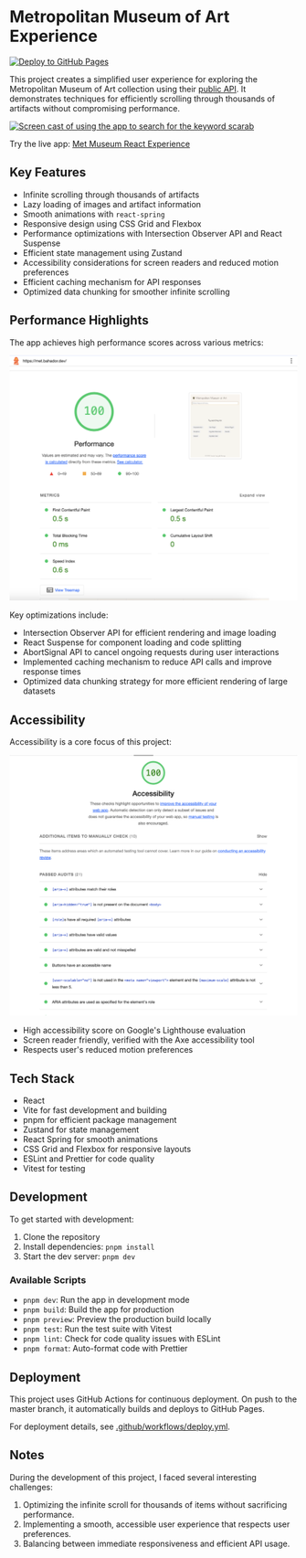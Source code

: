 # Metropolitan Museum of Art Experience

[![Deploy to GitHub Pages](https://github.com/bahaaador/met-museum-react/actions/workflows/deploy.yml/badge.svg)](https://github.com/bahaaador/met-museum-react/actions/workflows/deploy.yml)

This project creates a simplified user experience for exploring the Metropolitan Museum of Art collection using their [public API](https://metmuseum.github.io/). It demonstrates techniques for efficiently scrolling through thousands of artifacts without compromising performance.

[![Screen cast of using the app to search for the keyword scarab](http://i.ytimg.com/vi/hfpoIOHFre8/hqdefault.jpg)](https://www.youtube.com/watch?v=hfpoIOHFre8)

Try the live app: [Met Museum React Experience](https://met.bahador.dev/)

## Key Features

- Infinite scrolling through thousands of artifacts
- Lazy loading of images and artifact information
- Smooth animations with `react-spring`
- Responsive design using CSS Grid and Flexbox
- Performance optimizations with Intersection Observer API and React Suspense
- Efficient state management using Zustand
- Accessibility considerations for screen readers and reduced motion preferences
- Efficient caching mechanism for API responses
- Optimized data chunking for smoother infinite scrolling

## Performance Highlights

The app achieves high performance scores across various metrics:

![Lighthouse Performance Score](./ReadmeAssets/lighthouse-performance.png)

Key optimizations include:
- Intersection Observer API for efficient rendering and image loading
- React Suspense for component loading and code splitting
- AbortSignal API to cancel ongoing requests during user interactions
- Implemented caching mechanism to reduce API calls and improve response times
- Optimized data chunking strategy for more efficient rendering of large datasets

## Accessibility

Accessibility is a core focus of this project:

![Lighthouse Accessibility Score](./ReadmeAssets/lighthouse-accessibility.png)

- High accessibility score on Google's Lighthouse evaluation
- Screen reader friendly, verified with the Axe accessibility tool
- Respects user's reduced motion preferences

## Tech Stack

- React
- Vite for fast development and building
- pnpm for efficient package management
- Zustand for state management
- React Spring for smooth animations
- CSS Grid and Flexbox for responsive layouts
- ESLint and Prettier for code quality
- Vitest for testing

## Development

To get started with development:

1. Clone the repository
2. Install dependencies: `pnpm install`
3. Start the dev server: `pnpm dev`

### Available Scripts

- `pnpm dev`: Run the app in development mode
- `pnpm build`: Build the app for production
- `pnpm preview`: Preview the production build locally
- `pnpm test`: Run the test suite with Vitest
- `pnpm lint`: Check for code quality issues with ESLint
- `pnpm format`: Auto-format code with Prettier

## Deployment

This project uses GitHub Actions for continuous deployment. On push to the master branch, it automatically builds and deploys to GitHub Pages.

For deployment details, see [.github/workflows/deploy.yml](.github/workflows/deploy.yml).

## Notes

During the development of this project, I faced several interesting challenges:

1. Optimizing the infinite scroll for thousands of items without sacrificing performance.
2. Implementing a smooth, accessible user experience that respects user preferences.
3. Balancing between immediate responsiveness and efficient API usage.
